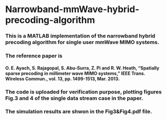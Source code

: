 # Narrowband-mmWave-hybrid-precoding-algorithm
### This is a MATLAB implementation of the narrowband hybrid precoding algorithm for single user mmWave MIMO systems.
### The reference paper is 
#### O. E. Ayach, S. Rajagopal, S. Abu-Surra, Z. Pi and R. W. Heath, “Spatially sparse precoding in millimeter wave MIMO systems,” IEEE Trans. Wireless Commun., vol. 13, pp. 1499-1513, Mar. 2013.
### The code is uploaded for verification purpose, plotting figures Fig.3 and 4 of the single data stream case in the paper.
### The simulation results are shwon in the Fig3&Fig4.pdf file.
